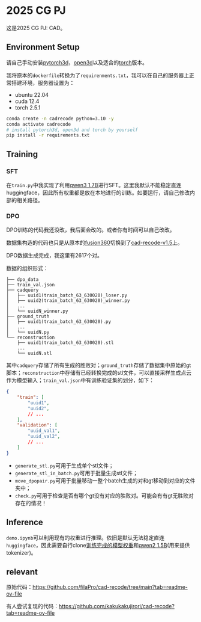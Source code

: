 # 2025 CG PJ

这是2025 CG PJ: CAD。

## Environment Setup

请自己手动安装[pytorch3d](https://github.com/facebookresearch/pytorch3d/blob/main/INSTALL.md)，[open3d](https://pypi.org/project/open3d/)以及适合的[torch](https://pytorch.org/get-started/locally/)版本。

我将原本的`dockerfile`转换为了`requirenments.txt`，我可以在自己的服务器上正常搭建环境，服务器设置为：

- ubuntu 22.04
- cuda 12.4
- torch 2.5.1

```bash
conda create -n cadrecode python=3.10 -y
conda activate cadrecode
# install pytorch3d, open3d and torch by yourself
pip install -r requirements.txt
```

## Training

### SFT

在`train.py`中我实现了利用[qwen3 1.7B](https://huggingface.co/Qwen/Qwen3-1.7B)进行SFT。这里我默认不能稳定直连huggingface，因此所有权重都是放在本地进行的训练。如要运行，请自己修改内部的相关路径。

### DPO

DPO训练的代码我还没改，我后面会改的。或者你有时间可以自己改改。

数据集构造的代码也只是从原本的[fusion360](https://github.com/AutodeskAILab/Fusion360GalleryDataset)切换到了[cad-recode-v1.5](https://huggingface.co/datasets/filapro/cad-recode-v1.5)上。

DPO数据生成完成，我这里有2617个对。

数据的组织形式：

```
├── dpo_data
├── train_val.json
├── cadquery
│   ├── uuid1(train_batch_63_630020)_loser.py
│   ├── uuid2(train_batch_63_630020)_winner.py
│   ...
│   └── uuidN_winner.py
├── ground_truth
│   ├── uuid1(train_batch_63_630020).py
│   ...
│   └── uuidN.py
└── reconstruction
    ├── uuid1(train_batch_63_630020).stl
    ...
    └── uuidN.stl
```

其中`cadquery`存储了所有生成的胜败对；`ground_truth`存储了数据集中原始的gt脚本；`reconstruction`中存储有已经转换完成的stl文件，可以直接采样生成点云作为模型输入；`train_val.json`中有训练验证集的划分，如下：

```json
{
    "train": [
        "uuid1",
        "uuid2",
        // ...
    ],
    "validation": [
        "uuid_val1",
        "uuid_val2",
        // ...
    ]
}
```

- `generate_stl.py`可用于生成单个stl文件；
- `generate_stl_in_batch.py`可用于批量生成stl文件；
- `move_dpopair.py`可用于批量移动一整个batch生成的对和gt移动到对应的文件夹中；
- `check.py`可用于检查是否有哪个gt没有对应的胜败对。可能会有有gt无胜败对存在的情况！


## Inference

`demo.ipynb`可以利用现有的权重进行推理。依旧是默认无法稳定直连`huggingface`，因此需要自行clone[训练完成的模型权重](https://huggingface.co/filapro/cad-recode-v1.5)和[qwen2 1.5B](https://huggingface.co/Qwen/Qwen2-1.5B)(用来提供tokenizer)。

## relevant

原始代码：https://github.com/filaPro/cad-recode/tree/main?tab=readme-ov-file

有人尝试复现的代码：https://github.com/kakukakujirori/cad-recode?tab=readme-ov-file
